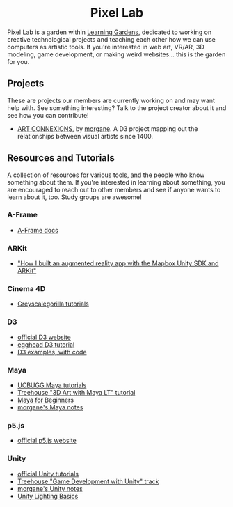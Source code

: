 <h1 align="center">
  Pixel Lab
</h1>

Pixel Lab is a garden within [Learning Gardens](http://learning-gardens.co/), dedicated to working on creative technological projects and teaching each other how we can use computers as artistic tools. If you're interested in web art, VR/AR, 3D modeling, game development, or making weird websites... this is the garden for you.

## Projects

These are projects our members are currently working on and may want help with. See something interesting? Talk to the project creator about it and see how you can contribute!

* [ART CONNEXIONS](https://github.com/morgane/art-connexions), by [morgane](https://github.com/morgane). A D3 project mapping out the relationships between visual artists since 1400.

## Resources and Tutorials

A collection of resources for various tools, and the people who know something about them. If you're interested in learning about something, you are encouraged to reach out to other members and see if anyone wants to learn about it, too. Study groups are awesome!

### A-Frame

* [A-Frame docs](https://aframe.io/docs/0.5.0/introduction/)

### ARKit

* ["How I built an augmented reality app with the Mapbox Unity SDK and ARKit"](https://www.mapbox.com/blog/mapbox-unity-plus-arkit/)

### Cinema 4D

* [Greyscalegorilla tutorials](https://greyscalegorilla.com/tutorials/#all)

### D3

* [official D3 website](https://d3js.org/)
* [egghead D3 tutorial](https://egghead.io/technologies/d3)
* [D3 examples, with code](https://bl.ocks.org/mbostock)

### Maya

* [UCBUGG Maya tutorials](http://ucbugg.com/static/index.html#labsintroductiontomaya)
* [Treehouse "3D Art with Maya LT" tutorial](https://teamtreehouse.com/library/3d-art-with-maya-lt)
* [Maya for Beginners](https://robots.thoughtbot.com/maya-for-beginners)
* [morgane's Maya notes](https://www.notion.so/Maya-e00953c27e8f477db6578ab1e268ca8e)

### p5.js

* [official p5.js website](https://p5js.org/)

### Unity

* [official Unity tutorials](https://unity3d.com/learn/tutorials)
* [Treehouse "Game Development with Unity" track](https://teamtreehouse.com/tracks/beginner-game-development-with-unity)
* [morgane's Unity notes](https://www.notion.so/Unity-7bd3c37c3a204aefb05572beb7838bc6)
* [Unity Lighting Basics](https://robots.thoughtbot.com/unity-lighting-basics)
